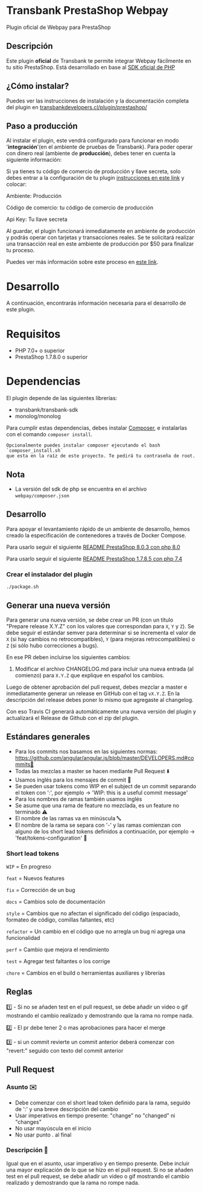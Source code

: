 # Transbank PrestaShop Webpay

Plugin oficial de Webpay para PrestaShop

## Descripción

Este plugin **oficial** de Transbank te permite integrar Webpay fácilmente en tu sitio PrestaShop. Está desarrollado en base al [SDK oficial de PHP](https://github.com/TransbankDevelopers/transbank-sdk-php)

## ¿Cómo instalar?

Puedes ver las instrucciones de instalación y la documentación completa del plugin en [transbankdevelopers.cl/plugin/prestashop/](https://www.transbankdevelopers.cl/plugin/prestashop/#instalacion)

## Paso a producción

Al instalar el plugin, este vendrá configurado para funcionar en modo '**integración**'(en el ambiente de pruebas de Transbank). Para poder operar con dinero real (ambiente de **producción**), debes tener en cuenta la siguiente información:

Si ya tienes tu código de comercio de producción y llave secreta, solo debes entrar a la configuración de tu plugin [instrucciones en este link](https://github.com/TransbankDevelopers/transbank-plugin-prestashop-webpay-rest/blob/master/docs/INSTALLATION.md#configuraci%C3%B3n) y colocar:

Ambiente: Producción

Código de comercio: tu código de comercio de producción

Api Key: Tu llave secreta

Al guardar, el plugin funcionará inmediatamente en ambiente de producción y podrás operar con tarjetas y transacciones reales. Se te solicitará realizar una transacción real en este ambiente de producción por $50 para finalizar tu proceso.

Puedes ver más información sobre este proceso en [este link](https://www.transbankdevelopers.cl/documentacion/como_empezar#puesta-en-produccion).

# Desarrollo

A continuación, encontrarás información necesaria para el desarrollo de este plugin.

# Requisitos

-   PHP 7.0+ o superior
-   PrestaShop 1.7.8.0 o superior

# Dependencias

El plugin depende de las siguientes librerías:

-   transbank/transbank-sdk
-   monolog/monolog

Para cumplir estas dependencias, debes instalar [Composer](https://getcomposer.org), e instalarlas con el comando `composer install`.

    Opcionalmente puedes instalar composer ejecutando el bash `composer_install.sh`
    que esta en la raíz de este proyecto. Te pedirá tu contraseña de root.

## Nota

-   La versión del sdk de php se encuentra en el archivo `webpay/composer.json`

## Desarrollo

Para apoyar el levantamiento rápido de un ambiente de desarrollo, hemos creado la especificación de contenedores a través de Docker Compose.

Para usarlo seguir el siguiente [README PrestaShop 8.0.3 con php 8.0](./docker-prestashop-php8.0-pres8.0.3-apache/README.md)

Para usarlo seguir el siguiente [README PrestaShop 1.7.8.5 con php 7.4](./docker-prestashop-php7.4-pres1.7.8.6-apache/README.md)

### Crear el instalador del plugin

    ./package.sh

## Generar una nueva versión

Para generar una nueva versión, se debe crear un PR (con un título "Prepare release X.Y.Z" con los valores que correspondan para `X`, `Y` y `Z`). Se debe seguir el estándar semver para determinar si se incrementa el valor de `X` (si hay cambios no retrocompatibles), `Y` (para mejoras retrocompatibles) o `Z` (si sólo hubo correcciones a bugs).

En ese PR deben incluirse los siguientes cambios:

1. Modificar el archivo CHANGELOG.md para incluir una nueva entrada (al comienzo) para `X.Y.Z` que explique en español los cambios.

Luego de obtener aprobación del pull request, debes mezclar a master e inmediatamente generar un release en GitHub con el tag `vX.Y.Z`. En la descripción del release debes poner lo mismo que agregaste al changelog.

Con eso Travis CI generará automáticamente una nueva versión del plugin y actualizará el Release de Github con el zip del plugin.

## Estándares generales

-   Para los commits nos basamos en las siguientes normas: https://github.com/angular/angular.js/blob/master/DEVELOPERS.md#commits👀
-   Todas las mezclas a master se hacen mediante Pull Request ⬇️
-   Usamos inglés para los mensajes de commit 💬
-   Se pueden usar tokens como WIP en el subject de un commit separando el token con ':', por ejemplo -> 'WIP: this is a useful commit message'
-   Para los nombres de ramas también usamos inglés
-   Se asume que una rama de feature no mezclada, es un feature no terminado ⚠️
-   El nombre de las ramas va en minúscula 🔤
-   El nombre de la rama se separa con '-' y las ramas comienzan con alguno de los short lead tokens definidos a continuación, por ejemplo -> 'feat/tokens-configuration' 🌿

### **Short lead tokens**

`WIP` = En progreso

`feat` = Nuevos features

`fix` = Corrección de un bug

`docs` = Cambios solo de documentación

`style` = Cambios que no afectan el significado del código (espaciado, formateo de código, comillas faltantes, etc)

`refactor` = Un cambio en el código que no arregla un bug ni agrega una funcionalidad

`perf` = Cambio que mejora el rendimiento

`test` = Agregar test faltantes o los corrige

`chore` = Cambios en el build o herramientas auxiliares y librerías

## Reglas

1️⃣ - Si no se añaden test en el pull request, se debe añadir un video o gif mostrando el cambio realizado y demostrando que la rama no rompe nada.

2️⃣ - El pr debe tener 2 o mas aprobaciones para hacer el merge

3️⃣ - si un commit revierte un commit anterior deberá comenzar con "revert:" seguido con texto del commit anterior

## Pull Request

### Asunto ✉️

-   Debe comenzar con el short lead token definido para la rama, seguido de ':' y una breve descripción del cambio
-   Usar imperativos en tiempo presente: "change" no "changed" ni "changes"
-   No usar mayúscula en el inicio
-   No usar punto . al final

### Descripción 📃

Igual que en el asunto, usar imperativo y en tiempo presente. Debe incluir una mayor explicación de lo que se hizo en el pull request. Si no se añaden test en el pull request, se debe añadir un video o gif mostrando el cambio realizado y demostrando que la rama no rompe nada.
